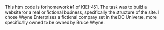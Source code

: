 This html code is for homework #1 of KIEI-451. The task was to build a website for a real or fictional business, specifically the structure of the site. I chose Wayne Enterprises a fictional company set in the DC Universe, more specifically owned to be owned by Bruce Wayne. 
